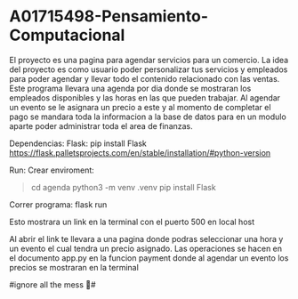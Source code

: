 # A01715498-Pensamiento-Computacional

El proyecto es una pagina para agendar servicios para un comercio. La idea del proyecto es como usuario poder personalizar tus servicios y empleados para poder agendar y llevar todo el contenido relacionado con las ventas. Este programa llevara una agenda por dia donde se mostraran los empleados disponibles y las horas en las que pueden trabajar. Al agendar un evento se le asignara un precio a este y al momento de completar el pago se mandara toda la informacion a la base de datos para en un modulo aparte poder administrar toda el area de finanzas.

Dependencias:
Flask:  pip install Flask     https://flask.palletsprojects.com/en/stable/installation/#python-version

Run:
Crear enviroment:
  > cd agenda
  > python3 -m venv .venv
  > pip install Flask

Correr programa:
flask run

Esto mostrara un link en la terminal con el puerto 500 en local host

Al abrir el link te llevara a una pagina donde podras seleccionar una hora y un evento el cual tendra un precio asignado. Las operaciones se hacen en el documento app.py en la funcion payment donde al agendar un evento los precios se mostraran en la terminal

#ignore all the mess 😬#

